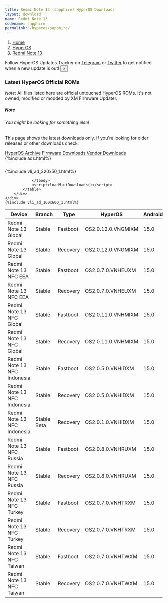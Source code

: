 ```yaml
---
title: Redmi Note 13 (sapphire) HyperOS Downloads
layout: download
name: Redmi Note 13
codename: sapphire
permalink: /hyperos/sapphire/
---
```

<nav aria-label="breadcrumb">
    <ol class="breadcrumb">
        <li class="breadcrumb-item"><a href="/">Home</a></li>
        <li class="breadcrumb-item"><a href="/hyperos/">HyperOS</a></li>
        <li class="breadcrumb-item active" aria-current="page"><a href="/hyperos/sapphire/">Redmi Note 13</a></li>
    </ol>
</nav>
<div class="alert alert-primary alert-dismissible fade show" role="alert">
    Follow HyperOS Updates Tracker on <a href="https://t.me/MIUIUpdatesTracker" class="alert-link">Telegram</a>
     or <a href="https://twitter.com/MiFwUpdater" class="alert-link">Twitter</a> to get notified when a new update is out!
    <button type="button" class="close" data-dismiss="alert" aria-label="Close">
        <span aria-hidden="true">&times;</span>
    </button>
</div>

### Latest HyperOS Official ROMs
*Note*: All files listed here are official untouched HyperOS ROMs. It's not owned, modified or modded by XM Firmware Updater.
<div class="card">
  <div class="card-body">
    <h5 class="card-title">Note</h5>
    <h6 class="card-subtitle mb-2 text-muted">You might be looking for something else!</h6>
    <p class="card-text">This page shows the latest downloads only.
     If you're looking for older releases or other downloads check:</p>
    <a href="/archive/hyperos/sapphire/" class="card-link">HyperOS Archive</a>
    <a href="/firmware/sapphire/" class="card-link">Firmware Downloads</a>
    <a href="/vendor/sapphire/" class="card-link">Vendor Downloads</a>
  </div>
</div>
{%include ads.html%}
<div class="row justify-content-center">
    <div class="col-10">
        <div class="table-responsive-md" style="margin-top: 25px;">
            {%include vli_ad_320x50_1.html%}
            <table id="miui" class="display dt-responsive nowrap compact table table-striped table-hover table-sm">
                <thead class="thead-dark">
                    <tr>
                        <th data-ref="device">Device</th>
                        <th data-ref="branch">Branch</th>
                        <th data-ref="type">Type</th>
                        <th data-ref="miui">HyperOS</th>
                        <th data-ref="android">Android</th>
                        <th data-ref="size">Size</th>
                        <th data-ref="size">Date</th>
                        <th data-ref="link">Link</th>
                    </tr>
                </thead>
                <tbody>
                <tr><td>Redmi Note 13 Global</td><td>Stable</td><td>Fastboot</td><td>OS2.0.12.0.VNGMIXM</td><td>15.0</td><td>7.7 GB</td><td>2025-05-23</td><td><a href="/hyperos/sapphire/stable/OS2.0.12.0.VNGMIXM/">Download</a></td></tr>
<tr><td>Redmi Note 13 Global</td><td>Stable</td><td>Recovery</td><td>OS2.0.12.0.VNGMIXM</td><td>15.0</td><td>4.6 GB</td><td>2025-06-09</td><td><a href="/hyperos/sapphire/stable/OS2.0.12.0.VNGMIXM/">Download</a></td></tr>
<tr><td>Redmi Note 13 NFC EEA</td><td>Stable</td><td>Fastboot</td><td>OS2.0.7.0.VNHEUXM</td><td>15.0</td><td>7.3 GB</td><td>2025-04-30</td><td><a href="/hyperos/sapphiren/stable/OS2.0.7.0.VNHEUXM/">Download</a></td></tr>
<tr><td>Redmi Note 13 NFC EEA</td><td>Stable</td><td>Recovery</td><td>OS2.0.7.0.VNHEUXM</td><td>15.0</td><td>4.7 GB</td><td>2025-05-15</td><td><a href="/hyperos/sapphiren/stable/OS2.0.7.0.VNHEUXM/">Download</a></td></tr>
<tr><td>Redmi Note 13 NFC Global</td><td>Stable</td><td>Fastboot</td><td>OS2.0.11.0.VNHMIXM</td><td>15.0</td><td>7.8 GB</td><td>2025-04-30</td><td><a href="/hyperos/sapphiren/stable/OS2.0.11.0.VNHMIXM/">Download</a></td></tr>
<tr><td>Redmi Note 13 NFC Global</td><td>Stable</td><td>Recovery</td><td>OS2.0.11.0.VNHMIXM</td><td>15.0</td><td>4.7 GB</td><td>2025-05-15</td><td><a href="/hyperos/sapphiren/stable/OS2.0.11.0.VNHMIXM/">Download</a></td></tr>
<tr><td>Redmi Note 13 NFC Indonesia</td><td>Stable</td><td>Fastboot</td><td>OS2.0.5.0.VNHIDXM</td><td>15.0</td><td>7.0 GB</td><td>2025-04-30</td><td><a href="/hyperos/sapphiren/stable/OS2.0.5.0.VNHIDXM/">Download</a></td></tr>
<tr><td>Redmi Note 13 NFC Indonesia</td><td>Stable</td><td>Recovery</td><td>OS2.0.5.0.VNHIDXM</td><td>15.0</td><td>4.6 GB</td><td>2025-05-14</td><td><a href="/hyperos/sapphiren/stable/OS2.0.5.0.VNHIDXM/">Download</a></td></tr>
<tr><td>Redmi Note 13 NFC Indonesia</td><td>Stable Beta</td><td>Recovery</td><td>OS2.0.1.0.VNHIDXM</td><td>15.0</td><td>4.6 GB</td><td>2024-12-17</td><td><a href="/hyperos/sapphiren/stable beta/OS2.0.1.0.VNHIDXM/">Download</a></td></tr>
<tr><td>Redmi Note 13 NFC Russia</td><td>Stable</td><td>Fastboot</td><td>OS2.0.8.0.VNHRUXM</td><td>15.0</td><td>7.8 GB</td><td>2025-04-30</td><td><a href="/hyperos/sapphiren/stable/OS2.0.8.0.VNHRUXM/">Download</a></td></tr>
<tr><td>Redmi Note 13 NFC Russia</td><td>Stable</td><td>Recovery</td><td>OS2.0.8.0.VNHRUXM</td><td>15.0</td><td>4.6 GB</td><td>2025-05-14</td><td><a href="/hyperos/sapphiren/stable/OS2.0.8.0.VNHRUXM/">Download</a></td></tr>
<tr><td>Redmi Note 13 NFC Turkey</td><td>Stable</td><td>Fastboot</td><td>OS2.0.7.0.VNHTRXM</td><td>15.0</td><td>6.8 GB</td><td>2025-04-30</td><td><a href="/hyperos/sapphiren/stable/OS2.0.7.0.VNHTRXM/">Download</a></td></tr>
<tr><td>Redmi Note 13 NFC Turkey</td><td>Stable</td><td>Recovery</td><td>OS2.0.7.0.VNHTRXM</td><td>15.0</td><td>4.6 GB</td><td>2025-05-14</td><td><a href="/hyperos/sapphiren/stable/OS2.0.7.0.VNHTRXM/">Download</a></td></tr>
<tr><td>Redmi Note 13 NFC Taiwan</td><td>Stable</td><td>Fastboot</td><td>OS2.0.7.0.VNHTWXM</td><td>15.0</td><td>6.3 GB</td><td>2025-04-30</td><td><a href="/hyperos/sapphiren/stable/OS2.0.7.0.VNHTWXM/">Download</a></td></tr>
<tr><td>Redmi Note 13 NFC Taiwan</td><td>Stable</td><td>Recovery</td><td>OS2.0.7.0.VNHTWXM</td><td>15.0</td><td>4.5 GB</td><td>2025-05-14</td><td><a href="/hyperos/sapphiren/stable/OS2.0.7.0.VNHTWXM/">Download</a></td></tr>

                </tbody>
                <script>loadMiuiDownloads()</script>
            </table>
        </div>
    </div>
    {%include vli_ad_160x600_1.html%}
</div>
